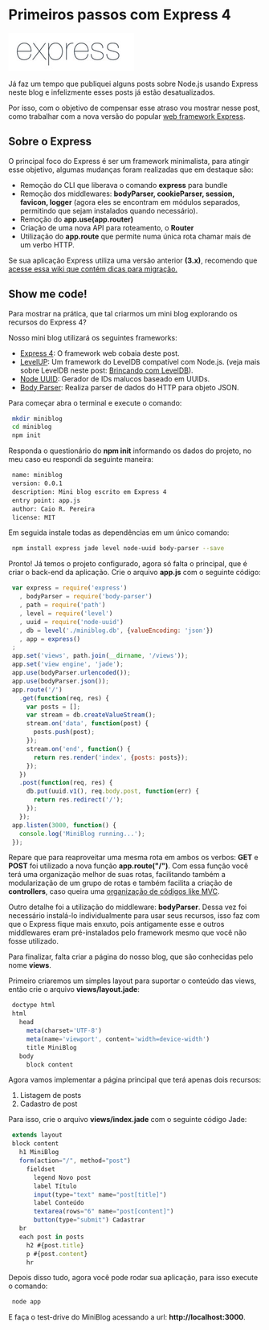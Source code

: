 # Primeiros passos com Express 4

[![Express 4.0](../images/express4.jpg "Express 4.0")](http://expressjs.com "Express") 

Já faz um tempo que publiquei alguns posts sobre Node.js usando Express neste blog e infelizmente esses posts já estão desatualizados.

Por isso, com o objetivo de compensar esse atraso vou mostrar nesse post, como trabalhar com a nova versão do popular [web framework Express](http://expressjs.com "Express").

## Sobre o Express

O principal foco do Express é ser um framework minimalista, para atingir esse objetivo, algumas mudanças foram realizadas que em destaque são:

*   Remoção do CLI que liberava o comando **express** para bundle
*   Remoção dos middlewares: **bodyParser, cookieParser, session, favicon, logger** (agora eles se encontram em módulos separados, permitindo que sejam instalados quando necessário).
*   Remoção do **app.use(app.router)**
*   Criação de uma nova API para roteamento, o **Router**
*   Utilização do **app.route** que permite numa única rota chamar mais de um verbo HTTP.

Se sua aplicação Express utiliza uma versão anterior **(3.x)**, recomendo que [acesse essa wiki que contém dicas para migração.](https://github.com/visionmedia/express/wiki/Migrating-from-3.x-to-4.x "Migrando Express 3.x para 4.x")

## Show me code!

Para mostrar na prática, que tal criarmos um mini blog explorando os recursos do Express 4?

Nosso mini blog utilizará os seguintes frameworks:

*   [Express 4](https://github.com/visionmedia/express "Github do Express"): O framework web cobaia deste post.
*   [LevelUP](https://github.com/rvagg/node-levelup "Github do LevelUP"): Um framework do LevelDB compatível com Node.js. (veja mais sobre LevelDB neste post: [Brincando com LevelDB](http://udgwebdev.com/brincando-com-leveldb "Brincando com LevelDB")).
*   [Node UUID](https://github.com/broofa/node-uuid "Github do Node UUID"): Gerador de IDs malucos baseado em UUIDs.
*   [Body Parser](https://github.com/expressjs/body-parser "Github do Body Parser"): Realiza parser de dados do HTTP para objeto JSON.

Para começar abra o terminal e execute o comando:

``` bash
 mkdir miniblog
 cd miniblog
 npm init
``` 

Responda o questionário do **npm init** informando os dados do projeto, no meu caso eu respondi da seguinte maneira:

``` bash
 name: miniblog
 version: 0.0.1
 description: Mini blog escrito em Express 4
 entry point: app.js
 author: Caio R. Pereira
 license: MIT
``` 

Em seguida instale todas as dependências em um único comando:

``` bash
 npm install express jade level node-uuid body-parser --save
``` 

Pronto! Já temos o projeto configurado, agora só falta o principal, que é criar o back-end da aplicação. Crie o arquivo **app.js** com o seguinte código:

``` javascript
 var express = require('express')
   , bodyParser = require('body-parser')
   , path = require('path')
   , level = require('level')
   , uuid = require('node-uuid')
   , db = level('./miniblog.db', {valueEncoding: 'json'})
   , app = express()
 ;
 app.set('views', path.join(__dirname, '/views'));
 app.set('view engine', 'jade');
 app.use(bodyParser.urlencoded());
 app.use(bodyParser.json());
 app.route('/')
   .get(function(req, res) {
     var posts = [];
     var stream = db.createValueStream();
     stream.on('data', function(post) {
       posts.push(post);
     });
     stream.on('end', function() {
       return res.render('index', {posts: posts});
     });
   })
   .post(function(req, res) {
     db.put(uuid.v1(), req.body.post, function(err) {
       return res.redirect('/');
     });
   });
 app.listen(3000, function() {
   console.log('MiniBlog running...');
 });
``` 

Repare que para reaproveitar uma mesma rota em ambos os verbos: **GET** e **POST** foi utilizado a nova função **app.route("/")**. Com essa função você terá uma organização melhor de suas rotas, facilitando também a modularização de um grupo de rotas e também facilita a criação de **controllers**, caso queira uma [organização de códigos like MVC](http://pt.wikipedia.org/wiki/MVC "Wiki: Padrão MVC (Model-View-Controller)").

Outro detalhe foi a utilização do middleware: **bodyParser**. Dessa vez foi necessário instalá-lo individualmente para usar seus recursos, isso faz com que o Express fique mais enxuto, pois antigamente esse e outros middlewares eram pré-instalados pelo framework mesmo que você não fosse utilizado.

Para finalizar, falta criar a página do nosso blog, que são conhecidas pelo nome **views**.

Primeiro criaremos um simples layout para suportar o conteúdo das views, então crie o arquivo **views/layout.jade**:

``` javascript
 doctype html
 html
   head
     meta(charset='UTF-8')
     meta(name='viewport', content='width=device-width')
     title MiniBlog
   body
     block content
``` 

Agora vamos implementar a página principal que terá apenas dois recursos:

1.  Listagem de posts
2.  Cadastro de post

Para isso, crie o arquivo **views/index.jade** com o seguinte código Jade:

``` javascript
 extends layout
 block content
   h1 MiniBlog
   form(action="/", method="post")
     fieldset
       legend Novo post
       label Título
       input(type="text" name="post[title]")
       label Conteúdo
       textarea(rows="6" name="post[content]")
       button(type="submit") Cadastrar
   br
   each post in posts
     h2 #{post.title}
     p #{post.content}
     hr
``` 

Depois disso tudo, agora você pode rodar sua aplicação, para isso execute o comando:

``` bash
 node app
``` 

E faça o test-drive do MiniBlog acessando a url: **http://localhost:3000**.